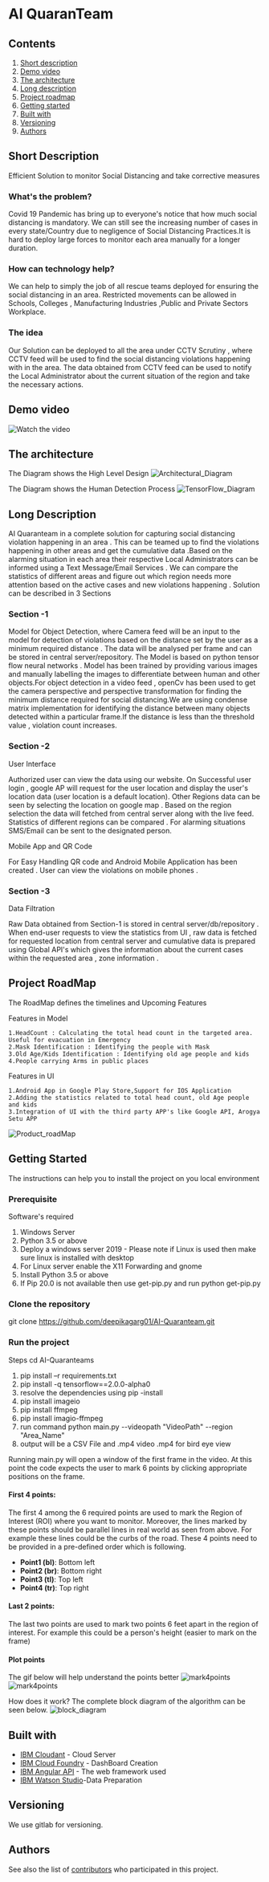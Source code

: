 # AI QuaranTeam

## Contents
1. [Short description](#short-description)
1. [Demo video](#demo-video)
1. [The architecture](#the-architecture)
1. [Long description](#long-description)
1. [Project roadmap](#project-roadmap)
1. [Getting started](#getting-started)
1. [Built with](#built-with)
1. [Versioning](#versioning)
1. [Authors](#Authors)


## Short Description
Efficient Solution to monitor Social Distancing and take corrective measures

### What's the problem?

Covid 19 Pandemic has bring up to everyone's  notice that how much social distancing is mandatory. We can still see the increasing number of cases in every state/Country due to negligence of Social Distancing Practices.It is hard to deploy large forces to monitor each area manually for a longer duration.

### How can technology help?

We can help to simply the job of all rescue teams deployed for ensuring the social distancing in an area. Restricted movements can be allowed in Schools, Colleges , Manufacturing Industries ,Public and Private Sectors Workplace.

### The idea

Our Solution can be deployed to all the area under CCTV Scrutiny , where CCTV feed will be used to find the social distancing violations happening with in the area. The data obtained from CCTV feed can be used to notify the Local Administrator about the current situation of the region and take the necessary actions.

## Demo video
![Watch the video](demo_video/AI_Quaranteams_demo_video.gif)

## The architecture
The Diagram shows the High Level Design 
![Architectural_Diagram](documents/Architectural_Diagram.gif)

The Diagram shows the Human Detection Process
![TensorFlow_Diagram](documents/TensorFlow_Diagram.gif)

## Long Description
AI Quaranteam in a complete solution for capturing social distancing violation happening in an area . This can be teamed up to find the violations happening in other areas and get the cumulative data .Based on the alarming situation in each area their respective Local Administrators can be informed using a Text Message/Email Services . We can compare the statistics of different areas and figure out which region needs more attention based on the active cases and new violations happening .
Solution can be described in 3 Sections 

### Section -1 
Model for Object Detection, where Camera feed will be an input to the model for detection of  violations based on the distance set by the user as a minimum required  distance .
The data will be analysed per frame and can be stored in central server/repository.
The Model is based on python tensor flow neural networks . Model has been trained by providing various images and manually labelling the images to differentiate between human and other objects.For object detection in a video feed , openCv has been used to get the camera perspective and perspective transformation for finding the minimum distance required for social distancing.We are using condense matrix implementation for identifying the distance between many objects detected within a particular frame.If the distance is less than the threshold value , violation count increases.


### Section -2 
User Interface

Authorized user can view the data using our website. On Successful user login , google AP will request for the user location and display the user's location data (user location is a default location). Other Regions data can be seen by selecting the location on google map .
Based on the region selection the data will fetched from central server along with the live feed. Statistics of different regions can be compared . For alarming situations SMS/Email can be sent to the designated person.

Mobile App and QR Code 

For Easy Handling QR code and  Android Mobile Application has been created . User can view the violations on mobile phones .

### Section -3 
Data Filtration 

Raw Data obtained from Section-1 is stored in central server/db/repository . When end-user requests to view the statistics from UI , raw data is fetched for requested location  from central server and  cumulative data is prepared using Global API's which gives the information about the current cases within the requested area , zone information .

## Project RoadMap
The RoadMap  defines the timelines and Upcoming Features

Features in Model 

    1.HeadCount : Calculating the total head count in the targeted area. Useful for evacuation in Emergency 
    2.Mask Identification : Identifying the people with Mask 
    3.Old Age/Kids Identification : Identifying old age people and kids 
    4.People carrying Arms in public places 
	
Features in UI 

    1.Android App in Google Play Store,Support for IOS Application 
    2.Adding the statistics related to total head count, old Age people and kids
    3.Integration of UI with the third party APP's like Google API, Arogya Setu APP
	
![Product_roadMap](documents/Product_RoadMap.gif)
	
## Getting Started 
The instructions can help you to install the project on you local environment

### Prerequisite 

Software's required 
1. Windows Server
2. Python 3.5 or above 
3. Deploy a windows server 2019 - Please note if Linux is used then make sure linux is installed with desktop 
4. For Linux server enable the X11 Forwarding and gnome 
5. Install Python 3.5 or above 
5. If Pip 20.0 is not available then use get-pip.py 
   and run python get-pip.py


### Clone the repository

git clone https://github.com/deepikagarg01/AI-Quaranteam.git

### Run the project

Steps 
cd AI-Quaranteams
1. pip install –r requirements.txt
2. pip install -q tensorflow==2.0.0-alpha0
3. resolve the dependencies using pip -install
4. pip install imageio
5. pip install ffmpeg
6. pip install imagio-ffmpeg
7. run command python main.py --videopath "VideoPath" --region "Area_Name"
8. output will be a CSV File and .mp4 video .mp4 for bird eye view


Running main.py will open a window of the first frame in the video. At this point the code expects the user to mark 6 points by clicking appropriate positions on the frame.

#### First 4 points:
The first 4 among the 6 required points are used to mark the Region of Interest (ROI) where you want to monitor. Moreover, the lines marked by these points should be parallel lines in real world as seen from above. For example these lines could be the curbs of the road.
These 4 points need to be provided in a pre-defined order which is following.

* __Point1 (bl)__: Bottom left
* __Point2 (br)__: Bottom right
* __Point3 (tl)__: Top left
* __Point4 (tr)__: Top right

#### Last 2 points:
The last two points are used to mark two points 6 feet apart in the region of interest. For example this could be a person's height (easier to mark on the frame)

#### Plot points
The gif below will help understand the points better
![mark4points](images/mark4points.gif)
![mark4points](images/Pedestrian.gif)

How does it work?
The complete block diagram of the algorithm can be seen below.
![block_diagram](images/block_diagram.gif)


## Built with

* [IBM Cloudant](https://cloud.ibm.com/catalog?search=cloudant#search_results) - Cloud Server
* [IBM Cloud Foundry](https://www.cloudfoundry.org/the-foundry/ibm-cloud-foundry) - DashBoard Creation 
* [IBM Angular API](https://www.ibm.com/cloud/blog/simple-angular-node-application) - The web framework used
* [IBM Watson Studio](https://www.ibm.com/nz-en/cloud/watson-studio?p1=Search&p4=43700054671159508&p5=e&cm_mmc=Search_Google-_-1S_1S-_-AS_NZ-_-ibm%20watson%20studio_e&cm_mmca7=71700000068276508&cm_mmca8=kwd-432445750759&cm_mmca9=Cj0KCQjw_ez2BRCyARIsAJfg-ksmZhituSfmmlAIteaRI0-POBdzOZzWNp5b9gGKIhdS9IWPh-WyjEgaAq4yEALw_wcB&cm_mmca10=439146385192&cm_mmca11=e&gclid=Cj0KCQjw_ez2BRCyARIsAJfg-ksmZhituSfmmlAIteaRI0-POBdzOZzWNp5b9gGKIhdS9IWPh-WyjEgaAq4yEALw_wcB&gclsrc=aw.ds)-Data Preparation

## Versioning

We use gitlab for versioning. 

## Authors
See also the list of [contributors](https://github.com/deepikagarg01/AI-Quaranteams/graphs/contributors) who participated in this project.











